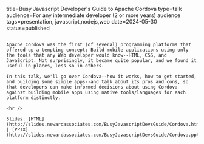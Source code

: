 title=Busy Javascript Developer's Guide to Apache Cordova
type=talk
audience=For any intermediate developer (2 or more years) audience
tags=presentation, javascript,nodejs,web
date=2024-05-30
status=published
~~~~~~

Apache Cordova was the first (of several) programming platforms that offered up a tempting concept: Build mobile applications using only the tools that any Web developer would know--HTML, CSS, and JavaScript. Not surprisingly, it became quite popular, and we found it useful in places, less so in others.

In this talk, we'll go over Cordova--how it works, how to get started, and building some simple apps--and talk about its pros and cons, so that developers can make informed decisions about using Cordova against building mobile apps using native tools/languages for each platform distinctly.
    
<hr />

Slides: [HTML](http://slides.newardassociates.com/BusyJavascriptDevsGuide/Cordova.html) | [PPTX](http://slides.newardassociates.com/BusyJavascriptDevsGuide/Cordova.pptx)
